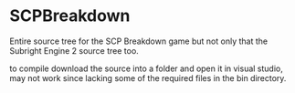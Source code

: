 # SCPBreakdown

Entire source tree for the SCP Breakdown game but not only that the Subright Engine 2 source tree too.

to compile download the source into a folder and open it in visual studio, may not work since lacking some of the required files in the bin directory.
